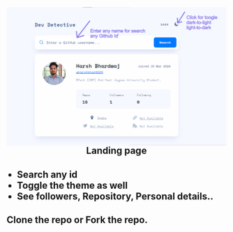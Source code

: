 <img src="./snaps//home.png"/>
<h2 style="text-align: center; margin-top: -5px;">Landing page</h2>
<ul>
    <h2><li>Search any id</li> <li>Toggle the theme as well</li>
    <li>See followers, Repository, Personal details..</li></h2>
</ul>

<h2>Clone the repo or Fork the repo.</h2>